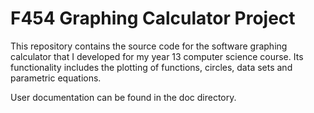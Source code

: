 F454 Graphing Calculator Project
===============================

This repository contains the source code for the software graphing calculator that I developed for my year 13 computer
science course. Its functionality includes the plotting of functions, circles, data sets and parametric equations.

User documentation can be found in the doc directory.
